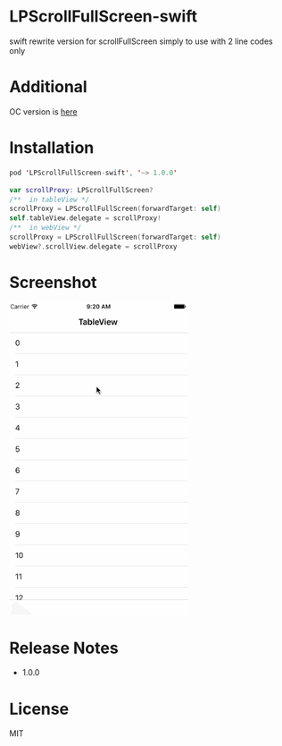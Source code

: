 # LPScrollFullScreen-swift

swift rewrite version for scrollFullScreen simply to use with 2 line codes only

# Additional

OC version is [here](https://github.com/litt1e-p/LPScrollFullScreen)

# Installation

```swift
pod 'LPScrollFullScreen-swift', '~> 1.0.0'
```

```swift
var scrollProxy: LPScrollFullScreen?
/**  in tableView */
scrollProxy = LPScrollFullScreen(forwardTarget: self)
self.tableView.delegate = scrollProxy!
/**  in webView */
scrollProxy = LPScrollFullScreen(forwardTarget: self)
webView?.scrollView.delegate = scrollProxy
```
# Screenshot

<img src="screenshot.gif" width=320>

# Release Notes

- 1.0.0

# License

MIT


